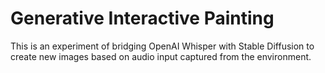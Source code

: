 # Generative Interactive Painting

This is an experiment of bridging OpenAI Whisper with Stable Diffusion to create new images based on audio input captured from the environment.
